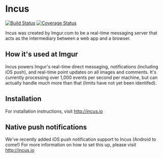 Incus
===

[![Build Status](https://travis-ci.org/Imgur/incus.svg?branch=master)](https://travis-ci.org/Imgur/incus)
[![Coverage Status](https://coveralls.io/repos/Imgur/incus/badge.svg)](https://coveralls.io/r/Imgur/incus)

Incus was created by Imgur.com to be a real-time messaging server that acts as the
intermediary between a web app and a browser.

## How it's used at Imgur
Incus powers Imgur's real-time direct messaging, notifications (including iOS push), and
real-time point updates on all images and comments. It's currently processing over 1,000
events per second per machine, but can actually handle much more than that
(limits have not yet been identifed).

## Installation
For installation instructions, visit http://incus.io

## Native push notifications
We've recently added iOS push notification support to Incus (Android to come!) For more
information on how to set this up, please visit http://incus.io
